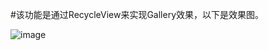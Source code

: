 #该功能是通过RecycleView来实现Gallery效果，以下是效果图。

![image](https://github.com/zhangwei-wade/RecycleViewToGallery/blob/master/image/screengif.gif)